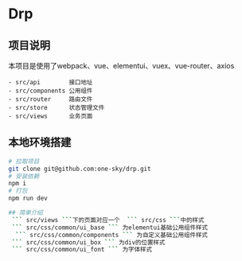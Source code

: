 # Drp

## 项目说明
本项目是使用了webpack、vue、elementui、vuex、vue-router、axios

```
- src/api        接口地址
- src/components 公用组件
- src/router     路由文件
- src/store      状态管理文件
- src/views      业务页面
```

## 本地环境搭建
```bash
# 拉取项目
git clone git@github.com:one-sky/drp.git
# 安装依赖
npm i
# 打包
npm run dev

## 简单介绍
 ``` src/views ```下的页面对应一个  ``` src/css ```中的样式
 ``` src/css/common/ui_base ``` 为elementui基础公用组件样式
  ``` src/css/common/components ``` 为自定义基础公用组件样式
 ``` src/css/common/ui_box ``` 为div的位置样式
 ``` src/css/common/ui_font ``` 为字体样式